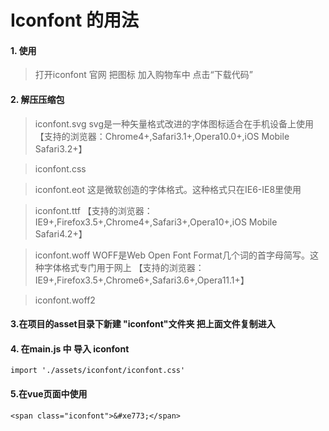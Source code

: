 # Iconfont 的用法

#### 1. 使用
> 打开iconfont 官网  把图标 加入购物车中  点击“下载代码”  
#### 2. 解压压缩包
> iconfont.svg  svg是一种矢量格式改进的字体图标适合在手机设备上使用 【支持的浏览器：Chrome4+,Safari3.1+,Opera10.0+,iOS Mobile Safari3.2+】

> iconfont.css

> iconfont.eot  这是微软创造的字体格式。这种格式只在IE6-IE8里使用

> iconfont.ttf 【支持的浏览器：IE9+,Firefox3.5+,Chrome4+,Safari3+,Opera10+,iOS Mobile Safari4.2+】

> iconfont.woff  WOFF是Web Open Font Format几个词的首字母简写。这种字体格式专门用于网上  【支持的浏览器：IE9+,Firefox3.5+,Chrome6+,Safari3.6+,Opera11.1+】

> iconfont.woff2

#### 3.在项目的asset目录下新建 "iconfont"文件夹  把上面文件复制进入

#### 4. 在main.js 中  导入 iconfont
```
import './assets/iconfont/iconfont.css'
```
#### 5.在vue页面中使用
```
<span class="iconfont">&#xe773;</span>
```

